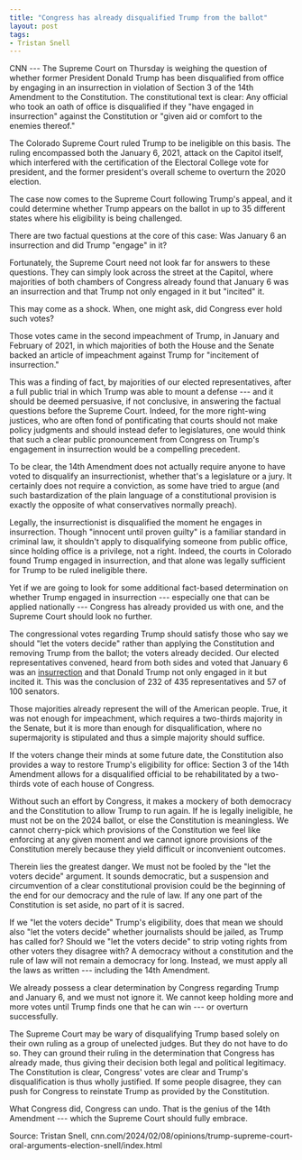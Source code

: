 ```yaml
---
title: "Congress has already disqualified Trump from the ballot"
layout: post
tags:
- Tristan Snell
---
```



CNN --- The Supreme Court on Thursday is weighing the question of whether former President Donald Trump has been disqualified from office by engaging in an insurrection in violation of Section 3 of the 14th Amendment to the Constitution. The constitutional text is clear: Any official who took an oath of office is disqualified if they "have engaged in insurrection" against the Constitution or "given aid or comfort to the enemies thereof."

The Colorado Supreme Court ruled Trump to be ineligible on this basis. The ruling encompassed both the January 6, 2021, attack on the Capitol itself, which interfered with the certification of the Electoral College vote for president, and the former president's overall scheme to overturn the 2020 election.

The case now comes to the Supreme Court following Trump's appeal, and it could determine whether Trump appears on the ballot in up to 35 different states where his eligibility is being challenged.

There are two factual questions at the core of this case: Was January 6 an insurrection and did Trump "engage" in it?

Fortunately, the Supreme Court need not look far for answers to these questions. They can simply look across the street at the Capitol, where majorities of both chambers of Congress already found that January 6 was an insurrection and that Trump not only engaged in it but "incited" it.

This may come as a shock. When, one might ask, did Congress ever hold such votes?

Those votes came in the second impeachment of Trump, in January and February of 2021, in which majorities of both the House and the Senate backed an article of impeachment against Trump for "incitement of insurrection."

This was a finding of fact, by majorities of our elected representatives, after a full public trial in which Trump was able to mount a defense --- and it should be deemed persuasive, if not conclusive, in answering the factual questions before the Supreme Court. Indeed, for the more right-wing justices, who are often fond of pontificating that courts should not make policy judgments and should instead defer to legislatures, one would think that such a clear public pronouncement from Congress on Trump's engagement in insurrection would be a compelling precedent.

To be clear, the 14th Amendment does not actually require anyone to have voted to disqualify an insurrectionist, whether that's a legislature or a jury. It certainly does not require a conviction, as some have tried to argue (and such bastardization of the plain language of a constitutional provision is exactly the opposite of what conservatives normally preach).

Legally, the insurrectionist is disqualified the moment he engages in insurrection. Though "innocent until proven guilty" is a familiar standard in criminal law, it shouldn't apply to disqualifying someone from public office, since holding office is a privilege, not a right. Indeed, the courts in Colorado found Trump engaged in insurrection, and that alone was legally sufficient for Trump to be ruled ineligible there.

Yet if we are going to look for some additional fact-based determination on whether Trump engaged in insurrection --- especially one that can be applied nationally --- Congress has already provided us with one, and the Supreme Court should look no further.

The congressional votes regarding Trump should satisfy those who say we should "let the voters decide" rather than applying the Constitution and removing Trump from the ballot; the voters already decided. Our elected representatives convened, heard from both sides and voted that January 6 was an [insurrection](/insurrection.html) and that Donald Trump not only engaged in it but incited it. This was the conclusion of 232 of 435 representatives and 57 of 100 senators.

Those majorities already represent the will of the American people. True, it was not enough for impeachment, which requires a two-thirds majority in the Senate, but it is more than enough for disqualification, where no supermajority is stipulated and thus a simple majority should suffice.

If the voters change their minds at some future date, the Constitution also provides a way to restore Trump's eligibility for office: Section 3 of the 14th Amendment allows for a disqualified official to be rehabilitated by a two-thirds vote of each house of Congress.

Without such an effort by Congress, it makes a mockery of both democracy and the Constitution to allow Trump to run again. If he is legally ineligible, he must not be on the 2024 ballot, or else the Constitution is meaningless. We cannot cherry-pick which provisions of the Constitution we feel like enforcing at any given moment and we cannot ignore provisions of the Constitution merely because they yield difficult or inconvenient outcomes.

Therein lies the greatest danger. We must not be fooled by the "let the voters decide" argument. It sounds democratic, but a suspension and circumvention of a clear constitutional provision could be the beginning of the end for our democracy and the rule of law. If any one part of the Constitution is set aside, no part of it is sacred.

If we "let the voters decide" Trump's eligibility, does that mean we should also "let the voters decide" whether journalists should be jailed, as Trump has called for? Should we "let the voters decide" to strip voting rights from other voters they disagree with? A democracy without a constitution and the rule of law will not remain a democracy for long. Instead, we must apply all the laws as written --- including the 14th Amendment.

We already possess a clear determination by Congress regarding Trump and January 6, and we must not ignore it. We cannot keep holding more and more votes until Trump finds one that he can win --- or overturn successfully.

The Supreme Court may be wary of disqualifying Trump based solely on their own ruling as a group of unelected judges. But they do not have to do so. They can ground their ruling in the determination that Congress has already made, thus giving their decision both legal and political legitimacy. The Constitution is clear, Congress' votes are clear and Trump's disqualification is thus wholly justified. If some people disagree, they can push for Congress to reinstate Trump as provided by the Constitution.

What Congress did, Congress can undo. That is the genius of the 14th Amendment --- which the Supreme Court should fully embrace.

Source: Tristan Snell, cnn.com/2024/02/08/opinions/trump-supreme-court-oral-arguments-election-snell/index.html

